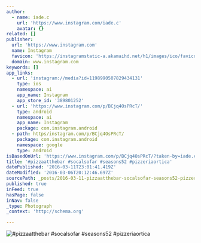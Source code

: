```yaml
---
author:
  - name: iade.c
    url: 'https://www.instagram.com/iade.c'
    avatar: {}
related: []
publisher:
  url: 'https://www.instagram.com'
  name: Instagram
  favicon: 'https://instagramstatic-a.akamaihd.net/h1/images/ico/favicon.ico/7cdab0872b15.ico'
  domain: www.instagram.com
keywords: []
app_links:
  - url: 'instagram://media?id=1198990507829434131'
    type: ios
    namespace: ai
    app_name: Instagram
    app_store_id: '389801252'
  - url: 'https://www.instagram.com/p/BCjq4OsPRcT/'
    type: android
    namespace: ai
    app_name: Instagram
    package: com.instagram.android
  - path: https/instagram.com/p/BCjq4OsPRcT/
    package: com.instagram.android
    namespace: google
    type: android
isBasedOnUrl: 'https://www.instagram.com/p/BCjq4OsPRcT/?taken-by=iade.c'
title: '#pizzaatthebar #socalsofar #seasons52 #pizzeriaortica'
datePublished: '2016-03-11T23:01:41.419Z'
dateModified: '2016-03-06T20:12:46.697Z'
sourcePath: _posts/2016-03-11-pizzaatthebar-socalsofar-seasons52-pizzeriaortica.md
published: true
inFeed: true
hasPage: false
inNav: false
_type: Photograph
_context: 'http://schema.org'

---
```

![&num;pizzaatthebar &num;socalsofar &num;seasons52 &num;pizzeriaortica](https://scontent.cdninstagram.com/t51.2885-15/s640x640/sh0.08/e35/12819134_961740830530509_603856616_n.jpg?ig_cache_key=MTE5ODk5MDUwNzgyOTQzNDEzMQ%3D%3D.2)